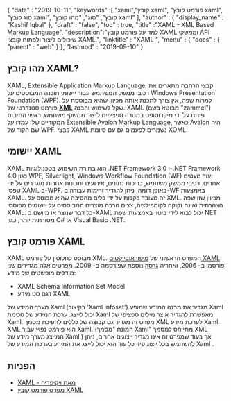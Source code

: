 {
  "date" : "2019-10-11",
  "keywords" :[ "xaml","קובץ xaml", "פורמט קובץ xaml", "סוג קובץ xaml", "קובץ", "סוג", "מהו קובץ xaml" ],
  "author" : {
    "display_name" : "Kashif Iqbal"
},
  "draft" : "false",
  "toc" : true,
  "title" :"XAML - XML Based Markup Language",
  "description":"למד על פורמט קובץ XAML וממשקי API שיכולים ליצור ולפתוח קובצי XAML.",
  "linktitle" : "XAML ",
  "menu" : {
    "docs" : {
      "parent" : "web"
}
},
  "lastmod" : "2019-09-10"
}

## מהו קובץ XAML?

XAML, Extensible Application Markup Language, קבצי הרחבה מתארים את רכיבי ממשק המשתמש עבור יישומי תוכנה המבוססים על Windows Presentation Foundation (WPF). למרות שפה, אין צורך לתכנת אותה מכיוון שהיא מבוססת על פורמט סטנדרטי של **[XML](/he/web/xml/)** שקל לשימוש והבנה. XAML (מבוטא בשם "zammel") פותח על ידי מיקרוסופט במטרה ספציפית ליצור ממשקי משתמש. ראשי התיבות המקוריים שלו עמדו על Extensible Avalon Markup Language, כאשר Avalon היה שם הקוד של WPF. קבצי XAML נשמרים לפעמים גם עם סיומת XOML.

## יישומי XAML

XAML הוא בחירת השימוש בטכנולוגיות .NET Framework 3.0 ו-.NET Framework 4.0 כגון WPF, Silverlight, Windows Workflow Foundation (WF) ועוד מעטים אחרים. רכיבי ממשק משתמש, כריכות נתונים, אירועים ותכונות אחרות מוגדרים על ידי טפסי XAML ב-WPF. באופן דומה, ניתן להגדיר זרימות עבודה ב-WF באמצעות XAML. זה מעובד בקלות על ידי כלים מהסיבה שהוא מבוסס על XML. מכיוון שזו שפה הצהרתית ואינה זקוקה לקומפילציה, צצים הרבה מוצרים המבוססים על יישומים מבוססי XAML. כל דבר שנוצר או מיושם ב-XAML יכול לבוא לידי ביטוי באמצעות שפת NET מסורתית יותר, כגון C# או Visual Basic .NET.

## פורמט קובץ XAML

XAML מבוסס לחלוטין על פורמט XML. המפרט הראשוני של [מיפוי אובייקטים XAML](https://download.microsoft.com/download/0/A/6/0A6F7755-9AF5-448B-907D-13985ACCF53E/%5BMS-XAML%5D.pdf) פורסמו ב- 2006, ואחריה [גרסה](https://download.microsoft.com/download/0/A/6/0A6F7755-9AF5-448B-907D-13985ACCF53E/%5BMS-XAML-2009%5D.pdf) נוספת שפורסמה ב- 2009. מפרטים אלה מגדירים שני מודלים מופשטים של מידע:

* XAML Schema Information Set Model
* דגם סט מידע XAML

מערך המידע של Xaml (בקיצור 'Xaml Infoset') מגדיר את מבנה המידע שמופע Xaml יכול לייצג. ערכת המידע של סכימת Xaml מאפשרת להגדיר אוצר מילים ספציפי של Xaml. מפרט זה מגדיר גם קבוצה של כללים להפיכת מסמך XML לערכת מידע Xaml. XML הוא פורמט נפוץ עבור Xaml. (המונח "מסמך Xaml" מתייחס למסמך XML המייצג מערך מידע של Xaml.) אך בעוד שמפרט זה אינו מגדיר ייצוגים אחרים, ניתן להשתמש בכל ייצוג פיזי כל עוד הוא יכול לייצג את המידע בערכת המידע של Xaml .

## הפניות

* [XAML - מאת ויקיפדיה](https://en.wikipedia.org/wiki/Extensible_Application_Markup_Language)
* [מפרט פורמט קובץ XAML](https://download.microsoft.com/download/0/A/6/0A6F7755-9AF5-448B-907D-13985ACCF53E/%5BMS-XAML-2009%5D.pdf)

